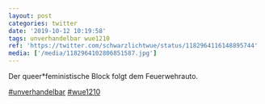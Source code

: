 ```yaml
---
layout: post
categories: twitter
date: '2019-10-12 10:19:58'
tags: unverhandelbar wue1210
ref: 'https://twitter.com/schwarzlichtwue/status/1182964116148895744'
media: ['/media/1182964102806851587.jpg']
---
```

Der queer\*feministische Block folgt dem Feuerwehrauto.

[#unverhandelbar](/t/unverhandelbar) [#wue1210](/t/wue1210) 